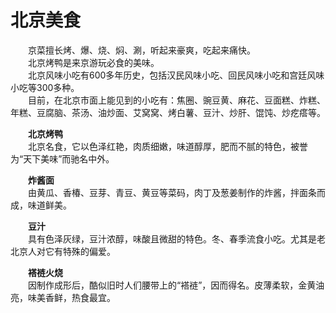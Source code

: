 # 北京美食

&emsp;&emsp;京菜擅长烤、爆、烧、焖、涮，听起来豪爽，吃起来痛快。  
&emsp;&emsp;北京烤鸭是来京游玩必食的美味。  
&emsp;&emsp;北京风味小吃有600多年历史，包括汉民风味小吃、回民风味小吃和宫廷风味小吃等300多种。  
&emsp;&emsp;目前，在北京市面上能见到的小吃有：焦圈、豌豆黄、麻花、豆面糕、炸糕、年糕、豆腐脑、茶汤、油炒面、艾窝窝、烤白薯、豆汁、炒肝、馄饨、炒疙瘩等。  

&emsp;&emsp;**北京烤鸭**  
&emsp;&emsp;北京名食，它以色泽红艳，肉质细嫩，味道醇厚，肥而不腻的特色，被誉为“天下美味”而驰名中外。  

&emsp;&emsp;**炸酱面**  
&emsp;&emsp;由黄瓜、香椿、豆芽、青豆、黄豆等菜码，肉丁及葱姜制作的炸酱，拌面条而成，味道鲜美。  

&emsp;&emsp;**豆汁**  
&emsp;&emsp;具有色泽灰绿，豆汁浓醇，味酸且微甜的特色。冬、春季流食小吃。尤其是老北京人对它有特殊的偏爱。  

&emsp;&emsp;**褡裢火烧**  
&emsp;&emsp;因制作成形后，酷似旧时人们腰带上的“褡裢”，因而得名。皮薄柔软，金黄油亮，味美香鲜，热食最宜。  
